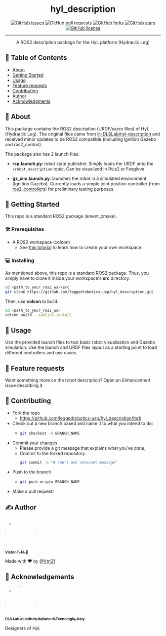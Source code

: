 <!-- <p align="center">
  <a href="" rel="noopener">
 <img width=200px height=200px src="https://i.imgur.com/6wj0hh6.jpg" alt="Project logo"></a>
</p> -->

<h1 align="center">hyl_description</h1>

<div align="center">

  [![GitHub issues](https://img.shields.io/github/issues/leggedrobotics-usp/hyl_description)](https://github.com/leggedrobotics-usp/hyl_description/issues)
  ![GitHub pull requests](https://img.shields.io/github/issues-pr/leggedrobotics-usp/hyl_description)
  [![GitHub forks](https://img.shields.io/github/forks/leggedrobotics-usp/hyl_description)](https://github.com/leggedrobotics-usp/hyl_description/network)
  [![GitHub stars](https://img.shields.io/github/stars/leggedrobotics-usp/hyl_description)](https://github.com/leggedrobotics-usp/hyl_description/stargazers)
  [![GitHub license](https://img.shields.io/github/license/leggedrobotics-usp/hyl_description)](https://github.com/leggedrobotics-usp/hyl_description/blob/main/LICENSE)

</div>

---

<p align="center"> A ROS2 description package for the HyL platform (Hydraulic Leg)
    <br>
</p>

## 📝 Table of Contents
- [About](#about)
- [Getting Started](#getting_started)
- [Usage](#usage)
- [Feature requests](#feature_requests)
- [Contributing](#contributing)
- [Author](#author)
- [Acknowledgments](#acknowledgement)

## 🧐 About <a name = "about"></a>

This package contains the ROS2 description (URDF/xacro files) of HyL (Hydraulic Leg). The original files came from [iit-DLSLab/hyl-description](https://github.com/iit-DLSLab/hyl-description) and received minor updates to be ROS2 compatible (including Ignition Gazebo and ros2_control).

The package also has 2 launch files:

- **rsp.launch.py**: robot state publisher. Simply loads the URDF onto the ``/robot_description`` topic. Can be visualized in Rviz2 or Foxglove.

- **gz_sim.launch.py**: launches the robot in a simulated environment (Ignition Gazebo). Currently loads a simple joint position controller (from [ros2_controllers](https://github.com/ros-controls/ros2_controllers)) for preliminary testing purposes.

## 🏁 Getting Started <a name = "getting_started"></a>
This repo is a standard ROS2 package (ament_cmake).

### 🛠 Prerequisites

- A ROS2 workspace (colcon)
    - See [this tutorial](https://docs.ros.org/en/rolling/Tutorials/Beginner-Client-Libraries/Creating-A-Workspace/Creating-A-Workspace.html) to learn how to create your own workspace.

### 💻 Installing

As mentioned above, this repo is a standard ROS2 package. Thus, you simply have to clone it inside your workspace's **src** directory.

```bash
cd <path_to_your_ros2_ws>/src
git clone https://github.com/leggedrobotics-usp/hyl_description.git
```

Then, use **colcon** to build.

```bash
cd <path_to_your_ros2_ws>
colcon build --symlink-install
```

## 🎈 Usage <a name="usage"></a>

Use the provided launch files to test basic robot visualization and Gazebo simulation. Use the launch and URDF files layout as a starting point to load different controllers and use cases.

## 🔋 Feature requests <a name="feature_requests"></a>

Want something more on the robot description? Open an *Enhancement* issue describing it.

## 🤝 Contributing <a name="contributing"></a>

- Fork the repo
  - <https://github.com/leggedrobotics-usp/hyl_description/fork>
- Check out a new branch based and name it to what you intend to do:
  - ````bash
    git checkout -b BRANCH_NAME
    ````
- Commit your changes
  - Please provide a git message that explains what you've done;
  - Commit to the forked repository.
    ````bash
    git commit -m "A short and relevant message"
    ````
- Push to the branch
  - ````bash
    git push origin BRANCH_NAME
    ````
- Make a pull request!

## ✍️ Author <a name = "author"></a>

<a href="https://github.com/Vtn21">
 <img style="border-radius: 50%;" src="https://avatars.githubusercontent.com/u/13922299?s=460&u=2e2554bb02cc92028e5cba651b04459afd3c84fd&v=4" width="100px;" alt=""/>
 <br />
 <sub><b>Victor T. N. 🤖</b></sub></a>

Made with ❤️ by [@Vtn21](https://github.com/Vtn21)

## 🎉 Acknowledgements <a name = "acknowledgement"></a>

<a href="hhttps://github.com/iit-DLSLab">
 <img style="border-radius: 50%;" src="https://avatars.githubusercontent.com/u/14836675?s=200&v=4" width="100px;" alt=""/>
 <br />
 <sub><b>DLS Lab at Istituto Italiano di Tecnologia, Italy</b></sub></a>

 Designers of HyL

<!-- [![Gmail Badge](https://img.shields.io/badge/-victor.noppeney@usp.br-c14438?style=flat-square&logo=Gmail&logoColor=white&link=mailto:victor.noppeney@usp.br)](mailto:victor.noppeney@usp.br) -->

<!-- -  - Idea & Initial work -->

<!-- See also the list of [contributors](https://github.com/kylelobo/The-Documentation-Compendium/contributors) who participated in this project. -->